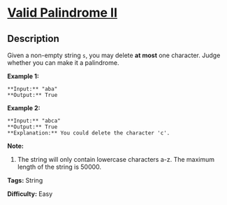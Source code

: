 # [Valid Palindrome II][title]

## Description

Given a non-empty string `s`, you may delete **at most** one character. Judge
whether you can make it a palindrome.

**Example 1:**  

    
    
    **Input:** "aba"
    **Output:** True
    

**Example 2:**  

    
    
    **Input:** "abca"
    **Output:** True
    **Explanation:** You could delete the character 'c'.
    

**Note:**  

  1. The string will only contain lowercase characters a-z. The maximum length of the string is 50000.


**Tags:** String

**Difficulty:** Easy

[title]: https://leetcode.com/problems/valid-palindrome-ii
